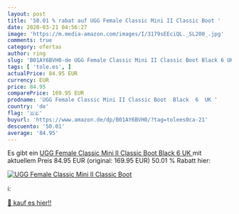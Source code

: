 ```yaml
---
layout: post
title: '50.01 % rabat auf UGG Female Classic Mini II Classic Boot '
date: 2020-03-21 04:56:27
image: 'https://m.media-amazon.com/images/I/3179sEEciQL._SL200_.jpg'
comments: true
category: ofertas
author: ring
slug: 'B01AY6BVH0-de UGG Female Classic Mini II Classic Boot Black 6 UK'
tags: [ 'tole.es', ]
actualPrice: 84.95 EUR
currency: EUR
price: 84.95
comparePrice: 169.95 EUR
prodname: 'UGG Female Classic Mini II Classic Boot  Black  6  UK '
country: 'de'
flag: '🇩🇪'
buyurl: 'https://www.amazon.de/dp/B01AY6BVH0/?tag=tolees0ca-21'
descuento: '50.01'
average: '84.95'
---
```


Es gibt ein [UGG Female Classic Mini II Classic Boot  Black  6  UK ](https://www.amazon.de/dp/B01AY6BVH0/?tag=tolees0ca-21) mit aktuellem Preis 84.95 EUR (original: 169.95 EUR) 50.01 % Rabatt hier:

[![UGG Female Classic Mini II Classic Boot ](https://m.media-amazon.com/images/I/3179sEEciQL._SL200_.jpg)](https://www.amazon.de/dp/B01AY6BVH0/?tag=tolees0ca-21)

ℹ️:


[🛒 kauf es hier!!](https://www.amazon.de/dp/B01AY6BVH0/?tag=tolees0ca-21)
